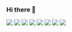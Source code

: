 ### Hi there 👋
<img src="https://img.shields.io/badge/Python-3766AB?style=flat-square&logo=Python&logoColor=white"/></a>
<img src="https://img.shields.io/badge/SpringBoot-6DB33F?style=flat-square&logo=SpringBoot&logoColor=white"/></a>
<img src="https://img.shields.io/badge/Java-2270A1?style=flat-square&logo=java&logoColor=white"/></a>
<img src="https://img.shields.io/badge/MySQL-yellow?style=flat-square&logo=MySQL&logoColor=black"/></a>
<img src="https://img.shields.io/badge/mssql-CC2927?style=flat-square&logo=MicrosoftSQLServer&logoColor=black"/></a>
<img src="https://img.shields.io/badge/AWS-232F3E?style=flat-square&logo=AmazonAWS&logoColor=yellow"/></a>
<img src="https://img.shields.io/badge/.NET-512BD4?style=flat-square&logo=dotnet&logoColor=yellow"/></a>
<img src="https://img.shields.io/badge/csharp-FFBA03?style=flat-square&logo=csharp&logoColor=blue"/></a>
<!--
**SeolRoh/SeolRoh** is a ✨ _special_ ✨ repository because its `README.md` (this file) appears on your GitHub profile.

Here are some ideas to get you started:

- 🔭 I’m currently working on ...
- 🌱 I’m currently learning ...
- 👯 I’m looking to collaborate on ...
- 🤔 I’m looking for help with ...
- 💬 Ask me about ...
- 📫 How to reach me: ...
- 😄 Pronouns: ...
- ⚡ Fun fact: ...
-->
